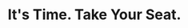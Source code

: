 ---
layout: interior
title: It's Time. Take Your Seat.
speaker: Thea Pajunen
permalink: thea-pajunen
image: img/20180330/theaPajunen.jpg
event: 20180330
video: 
favorite: Our local music scene!
about: 
twitter: 
facebook: leaninwichitakansas
instagram: 
linkedin: 
google: 
website: 
email: thea.pajunen@gmail.com
telephone: 
---